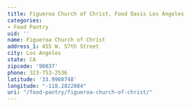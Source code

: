 ```yaml
---
title: Figueroa Church of Christ, Food Oasis Los Angeles
categories:
- Food Pantry
uid: ''
name: Figueroa Church of Christ
address_1: 455 W. 57th Street
city: Los Angeles
state: CA
zipcode: '90037'
phone: 323-753-2536
latitude: '33.9908748'
longitude: "-118.2822084"
uri: "/food-pantry/figueroa-church-of-christ/"
---
```


